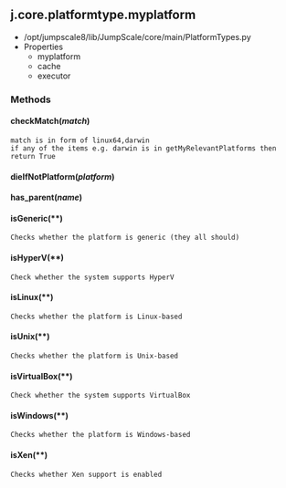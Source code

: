 <!-- toc -->
## j.core.platformtype.myplatform

- /opt/jumpscale8/lib/JumpScale/core/main/PlatformTypes.py
- Properties
    - myplatform
    - cache
    - executor

### Methods

#### checkMatch(*match*) 

```
match is in form of linux64,darwin
if any of the items e.g. darwin is in getMyRelevantPlatforms then return True

```

#### dieIfNotPlatform(*platform*) 

#### has_parent(*name*) 

#### isGeneric(**) 

```
Checks whether the platform is generic (they all should)

```

#### isHyperV(**) 

```
Check whether the system supports HyperV

```

#### isLinux(**) 

```
Checks whether the platform is Linux-based

```

#### isUnix(**) 

```
Checks whether the platform is Unix-based

```

#### isVirtualBox(**) 

```
Check whether the system supports VirtualBox

```

#### isWindows(**) 

```
Checks whether the platform is Windows-based

```

#### isXen(**) 

```
Checks whether Xen support is enabled

```

